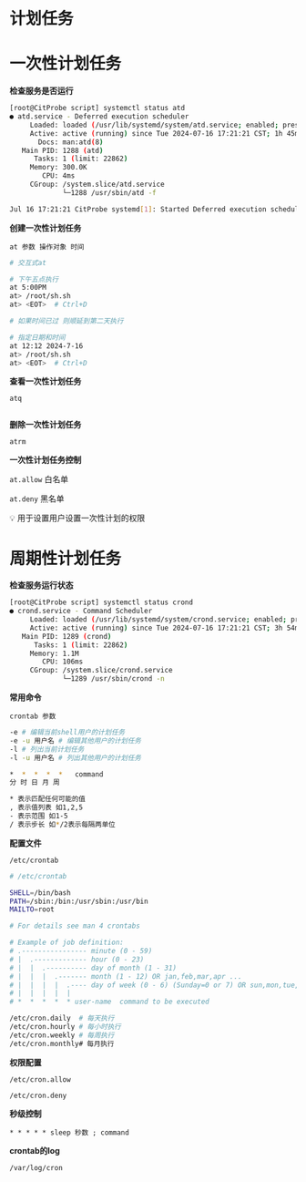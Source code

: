 # 计划任务

# 一次性计划任务

**检查服务是否运行**

```bash
[root@CitProbe script] systemctl status atd
● atd.service - Deferred execution scheduler
     Loaded: loaded (/usr/lib/systemd/system/atd.service; enabled; preset: enabled)
     Active: active (running) since Tue 2024-07-16 17:21:21 CST; 1h 45min ago
       Docs: man:atd(8)
   Main PID: 1288 (atd)
      Tasks: 1 (limit: 22862)
     Memory: 300.0K
        CPU: 4ms
     CGroup: /system.slice/atd.service
             └─1288 /usr/sbin/atd -f

Jul 16 17:21:21 CitProbe systemd[1]: Started Deferred execution scheduler.
```

**创建一次性计划任务**

`at 参数 操作对象 时间`

```bash
# 交互式at

# 下午五点执行
at 5:00PM
at> /root/sh.sh
at> <EOT>  # Ctrl+D

# 如果时间已过 则顺延到第二天执行

# 指定日期和时间
at 12:12 2024-7-16
at> /root/sh.sh
at> <EOT>  # Ctrl+D
```

**查看一次性计划任务**

`atq`

```bash

```

**删除一次性计划任务**

`atrm`

**一次性计划任务控制**

`at.allow` 白名单

`at.deny`   黑名单

<aside>
💡 用于设置用户设置一次性计划的权限

</aside>

# 周期性计划任务

**检查服务运行状态**

```bash
[root@CitProbe script] systemctl status crond
● crond.service - Command Scheduler
     Loaded: loaded (/usr/lib/systemd/system/crond.service; enabled; preset: enabled)
     Active: active (running) since Tue 2024-07-16 17:21:21 CST; 3h 54min ago
   Main PID: 1289 (crond)
      Tasks: 1 (limit: 22862)
     Memory: 1.1M
        CPU: 106ms
     CGroup: /system.slice/crond.service
             └─1289 /usr/sbin/crond -n
```

**常用命令**

`crontab 参数`

```bash
-e # 编辑当前shell用户的计划任务
-e -u 用户名 # 编辑其他用户的计划任务
-l # 列出当前计划任务
-l -u 用户名 # 列出其他用户的计划任务
```

```bash
*  *  *  *  *   command
分 时 日 月 周

* 表示匹配任何可能的值
, 表示值列表 如1,2,5
- 表示范围 如1-5
/ 表示步长 如*/2表示每隔两单位
```

**配置文件**

`/etc/crontab`

```bash
# /etc/crontab

SHELL=/bin/bash
PATH=/sbin:/bin:/usr/sbin:/usr/bin
MAILTO=root

# For details see man 4 crontabs

# Example of job definition:
# .---------------- minute (0 - 59)
# |  .------------- hour (0 - 23)
# |  |  .---------- day of month (1 - 31)
# |  |  |  .------- month (1 - 12) OR jan,feb,mar,apr ...
# |  |  |  |  .---- day of week (0 - 6) (Sunday=0 or 7) OR sun,mon,tue,wed,thu,fri,sat
# |  |  |  |  |
# *  *  *  *  * user-name  command to be executed
```

```bash
/etc/cron.daily  # 每天执行
/etc/cron.hourly # 每小时执行
/etc/cron.weekly # 每周执行
/etc/cron.monthly# 每月执行
```

**权限配置**

`/etc/cron.allow`

`/etc/cron.deny`

**秒级控制**

`* * * * * sleep 秒数 ; command`

**crontab的log**

`/var/log/cron`